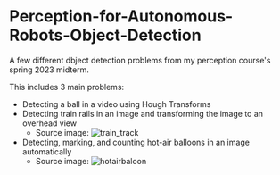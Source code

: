 # Perception-for-Autonomous-Robots-Object-Detection
A few different dbject detection problems from my perception course's spring 2023 midterm.

This includes 3 main problems:
- Detecting a ball in a video using Hough Transforms
- Detecting train rails in an image and transforming the image to an overhead view
    - Source image: ![train_track](https://github.com/njnovak/Perception-for-Autonomous-Robots-Object-Detection/assets/71943270/7bfa9498-4dc5-4c5c-9492-1094d2e53724)
- Detecting, marking, and counting hot-air balloons in an image automatically
    - Source image: ![hotairbaloon](https://github.com/njnovak/Perception-for-Autonomous-Robots-Object-Detection/assets/71943270/db8ec9ce-c857-4457-83d2-3e34588467a4)
